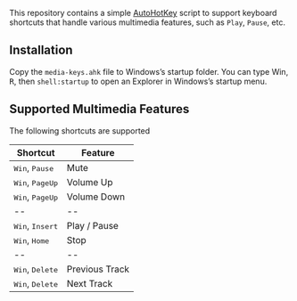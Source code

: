 This repository contains a simple [AutoHotKey](https://www.autohotkey.com) script to support keyboard shortcuts that handle various multimedia features, such as `Play`, `Pause`, etc.

## Installation

Copy the `media-keys.ahk` file to Windows’s startup folder.
You can type <kdb>Win</kbd>, <kbd>R</kbd>, then `shell:startup` to open an Explorer in Windows’s startup menu.

## Supported Multimedia Features

The following shortcuts are supported

|Shortcut|Feature|
|--|--|
|<kbd>Win</kbd>, <kbd>Pause</kbd>| Mute |
|<kbd>Win</kbd>, <kbd>PageUp</kbd>| Volume Up |
|<kbd>Win</kbd>, <kbd>PageUp</kbd>| Volume Down |
|--|--|
|<kbd>Win</kbd>, <kbd>Insert</kbd>| Play / Pause | 
|<kbd>Win</kbd>, <kbd>Home</kbd>| Stop | 
|--|--|
|<kbd>Win</kbd>, <kbd>Delete</kbd>| Previous Track | 
|<kbd>Win</kbd>, <kbd>Delete</kbd>| Next Track | 